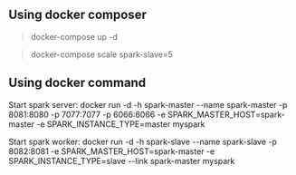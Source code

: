 
Using docker composer
---------------------

> docker-compose up -d

> docker-compose scale spark-slave=5


Using docker command
--------------------

Start spark server:
docker run -d -h spark-master --name spark-master -p 8081:8080 -p 7077:7077 -p 6066:6066 -e SPARK_MASTER_HOST=spark-master -e SPARK_INSTANCE_TYPE=master myspark

Start spark worker:
docker run -d -h spark-slave --name spark-slave -p 8082:8081 -e SPARK_MASTER_HOST=spark-master -e SPARK_INSTANCE_TYPE=slave --link spark-master myspark


